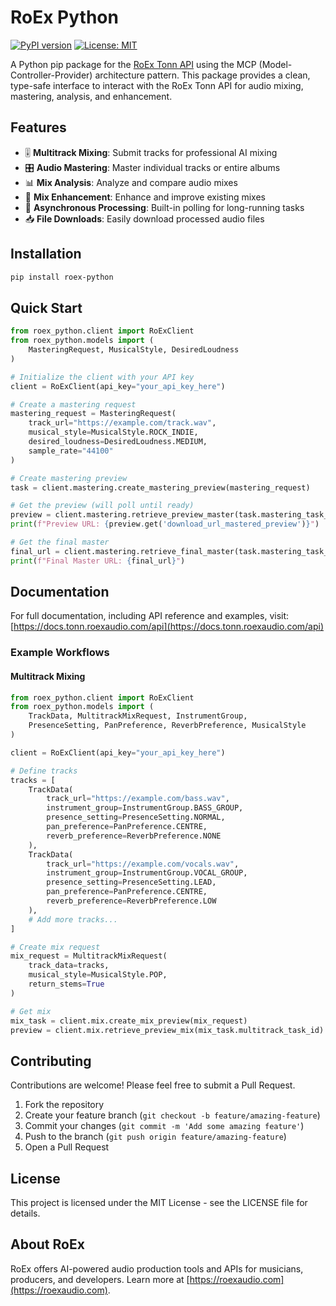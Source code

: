 # RoEx Python

[![PyPI version](https://badge.fury.io/py/roex-mcp.svg)](https://badge.fury.io/py/roex-mcp)
[![License: MIT](https://img.shields.io/badge/License-MIT-yellow.svg)](https://opensource.org/licenses/MIT)

A Python pip package for the [RoEx Tonn API](https://tonn.roexaudio.com) using the MCP (Model-Controller-Provider) architecture pattern. This package provides a clean, type-safe interface to interact with the RoEx Tonn API for audio mixing, mastering, analysis, and enhancement.

## Features

- 🎚️ **Multitrack Mixing**: Submit tracks for professional AI mixing
- 🎛️ **Audio Mastering**: Master individual tracks or entire albums
- 📊 **Mix Analysis**: Analyze and compare audio mixes
- 🔧 **Mix Enhancement**: Enhance and improve existing mixes
- 🔄 **Asynchronous Processing**: Built-in polling for long-running tasks
- 📥 **File Downloads**: Easily download processed audio files

## Installation

```bash
pip install roex-python
```

## Quick Start

```python
from roex_python.client import RoExClient
from roex_python.models import (
    MasteringRequest, MusicalStyle, DesiredLoudness
)

# Initialize the client with your API key
client = RoExClient(api_key="your_api_key_here")

# Create a mastering request
mastering_request = MasteringRequest(
    track_url="https://example.com/track.wav",
    musical_style=MusicalStyle.ROCK_INDIE,
    desired_loudness=DesiredLoudness.MEDIUM,
    sample_rate="44100"
)

# Create mastering preview
task = client.mastering.create_mastering_preview(mastering_request)

# Get the preview (will poll until ready)
preview = client.mastering.retrieve_preview_master(task.mastering_task_id)
print(f"Preview URL: {preview.get('download_url_mastered_preview')}")

# Get the final master
final_url = client.mastering.retrieve_final_master(task.mastering_task_id)
print(f"Final Master URL: {final_url}")
```

## Documentation

For full documentation, including API reference and examples, visit:
[https://docs.tonn.roexaudio.com/api](https://docs.tonn.roexaudio.com/api)

### Example Workflows

#### Multitrack Mixing

```python
from roex_python.client import RoExClient
from roex_python.models import (
    TrackData, MultitrackMixRequest, InstrumentGroup,
    PresenceSetting, PanPreference, ReverbPreference, MusicalStyle
)

client = RoExClient(api_key="your_api_key_here")

# Define tracks
tracks = [
    TrackData(
        track_url="https://example.com/bass.wav",
        instrument_group=InstrumentGroup.BASS_GROUP,
        presence_setting=PresenceSetting.NORMAL,
        pan_preference=PanPreference.CENTRE,
        reverb_preference=ReverbPreference.NONE
    ),
    TrackData(
        track_url="https://example.com/vocals.wav",
        instrument_group=InstrumentGroup.VOCAL_GROUP,
        presence_setting=PresenceSetting.LEAD,
        pan_preference=PanPreference.CENTRE,
        reverb_preference=ReverbPreference.LOW
    ),
    # Add more tracks...
]

# Create mix request
mix_request = MultitrackMixRequest(
    track_data=tracks,
    musical_style=MusicalStyle.POP,
    return_stems=True
)

# Get mix
mix_task = client.mix.create_mix_preview(mix_request)
preview = client.mix.retrieve_preview_mix(mix_task.multitrack_task_id)
```

## Contributing

Contributions are welcome! Please feel free to submit a Pull Request.

1. Fork the repository
2. Create your feature branch (`git checkout -b feature/amazing-feature`)
3. Commit your changes (`git commit -m 'Add some amazing feature'`)
4. Push to the branch (`git push origin feature/amazing-feature`)
5. Open a Pull Request

## License

This project is licensed under the MIT License - see the LICENSE file for details.

## About RoEx 
RoEx offers AI-powered audio production tools and APIs for musicians, producers, and developers. Learn more at [https://roexaudio.com](https://roexaudio.com).
